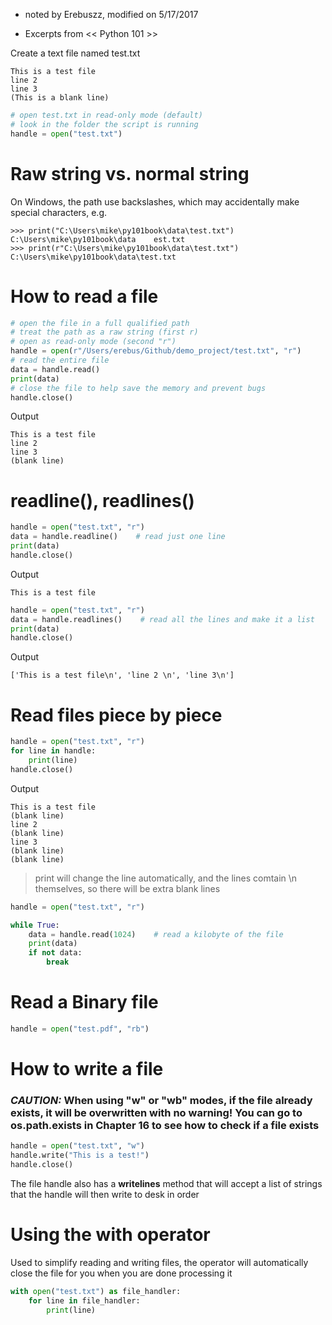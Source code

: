 * noted by Erebuszz, modified on 5/17/2017

* Excerpts from << Python 101 >>

Create a text file named test.txt

    This is a test file
    line 2 
    line 3
    (This is a blank line)

```python
# open test.txt in read-only mode (default)
# look in the folder the script is running
handle = open("test.txt")
```

# Raw string vs. normal string

On Windows, the path use backslashes, which may accidentally make special characters, e.g.

    >>> print("C:\Users\mike\py101book\data\test.txt")
    C:\Users\mike\py101book\data    est.txt
    >>> print(r"C:\Users\mike\py101book\data\test.txt")
    C:\Users\mike\py101book\data\test.txt

# How to read a file

```python
# open the file in a full qualified path 
# treat the path as a raw string (first r)
# open as read-only mode (second "r")
handle = open(r"/Users/erebus/Github/demo_project/test.txt", "r")
# read the entire file
data = handle.read()
print(data)
# close the file to help save the memory and prevent bugs
handle.close()
```
Output

    This is a test file
    line 2 
    line 3
    (blank line)

# readline(), readlines()

```python
handle = open("test.txt", "r")
data = handle.readline()    # read just one line
print(data)
handle.close()
```
Output

    This is a test file    

```python
handle = open("test.txt", "r")
data = handle.readlines()    # read all the lines and make it a list
print(data)
handle.close()
```
Output

    ['This is a test file\n', 'line 2 \n', 'line 3\n']

# Read files piece by piece

```python
handle = open("test.txt", "r")
for line in handle:
    print(line)
handle.close()
```
Output

    This is a test file
    (blank line)
    line 2 
    (blank line)
    line 3
    (blank line)
    (blank line)

> print will change the line automatically, and the lines comtain \n themselves, so there will be extra blank lines

```python
handle = open("test.txt", "r")

while True:
    data = handle.read(1024)    # read a kilobyte of the file
    print(data)
    if not data:
        break
```

# Read a Binary file

```python
handle = open("test.pdf", "rb")
```

# How to write a file

### *<b>CAUTION:</b>* When using "w" or "wb" modes, if the file already exists, it will be overwritten with no warning! You can go to <b>os.path.exists</b> in Chapter 16 to see how to check if a file exists

```python
handle = open("test.txt", "w")
handle.write("This is a test!")
handle.close()
```

The file handle also has a <b>writelines</b> method that will accept a list of strings that the handle will then write to desk in order

# Using the <b>with</b> operator

Used to simplify reading and writing files, the operator will automatically close the file for you when you are done processing it

```python
with open("test.txt") as file_handler:
    for line in file_handler:
        print(line)
```